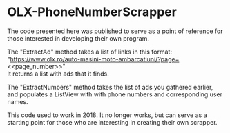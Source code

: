 # OLX-PhoneNumberScrapper

The code presented here was published to serve as a point of reference for those interested in developing their own program.

The "ExtractAd" method takes a list of links in this format:
<br>"https://www.olx.ro/auto-masini-moto-ambarcatiuni/?page=<<page_number>>"
<br>It returns a list with ads that it finds. 

The "ExtractNumbers" method takes the list of ads you gathered earlier, and populates a ListView with with phone numbers and corresponding user names.

This code used to work in 2018. It no longer works, but can serve as a starting point for those who are interesting in creating their own scrapper.
